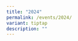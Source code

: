 ```yaml
---
title: "2024"
permalink: /events/2024/
variant: tiptap
description: ""
---
```

<p><strong> </strong>
</p>